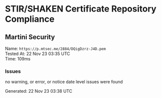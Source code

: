 # STIR/SHAKEN Certificate Repository Compliance

## Martini Security

Name: `https://p.mtsec.me/2884/DQigDzrz-J4D.pem`\
Tested At: 22 Nov 23 03:35 UTC\
Time: 109ms

### Issues

no warning, or error, or notice date level issues were found

Generated: 22 Nov 23 03:38 UTC
